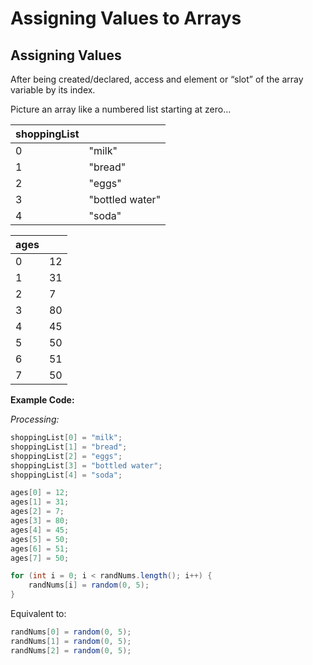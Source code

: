 # Assigning Values to Arrays

## Assigning Values

After being created/declared, access and element or “slot” of the array variable by its index.

Picture an array like a numbered list starting at zero...

| shoppingList |                                                                                                                                                              |
| ------------ | ------------------------------------------------------------------------------------------------------------------------------------------------------------ |
| 0            | "milk"                                                                                                                                                       |
| 1            | "bread"                                                                                                                                                      |
| 2            | "eggs"                                                                                                                                                       |
| 3            | "bottled water"                                                                                                                                              |
| 4            | "soda"                                                                                                                                                       |

| ages |                                                                                                                                                 |
| ---- | ----------------------------------------------------------------------------------------------------------------------------------------------- |
| 0    | 12                                                                                                                                              |
| 1    | 31                                                                                                                                              |
| 2    | 7                                                                                                                                               |
| 3    | 80                                                                                                                                              |
| 4    | 45                                                                                                                                              |
| 5    | 50                                                                                                                                              |
| 6    | 51                                                                                                                                              |
| 7    | 50                                                                                                                                              |

**Example Code:**

_Processing:_

```java
shoppingList[0] = "milk";
shoppingList[1] = "bread";
shoppingList[2] = "eggs";
shoppingList[3] = "bottled water";
shoppingList[4] = "soda";
```

```java
ages[0] = 12;
ages[1] = 31;
ages[2] = 7;
ages[3] = 80;
ages[4] = 45;
ages[5] = 50;
ages[6] = 51;
ages[7] = 50;
```

```java
for (int i = 0; i < randNums.length(); i++) {
	randNums[i] = random(0, 5);
}
```

Equivalent to:

```java
randNums[0] = random(0, 5);
randNums[1] = random(0, 5);
randNums[2] = random(0, 5);
```
